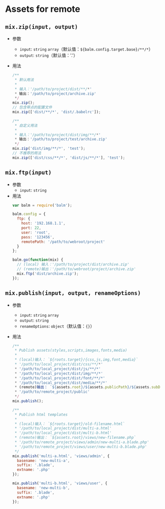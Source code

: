 # Assets for remote

## `mix.zip(input, output)`

- 参数
  - `input`: `string` `array`（默认值：`${balm.config.target.base}/**/*`）
  - `output`: `string`（默认值：'.'）
- 用法
  ```js
  /**
   * 默认用法
   *
   * 输入：'/path/to/project/dist/**/*'
   * 输出：'/path/to/project/archive.zip'
   */
  mix.zip();
  // 包含带点的配置文件
  mix.zip(['dist/**/*', 'dist/.babelrc']);
  ```

  ```js
  /**
   * 自定义用法
   *
   * 输入：'/path/to/project/dist/img/**/*'
   * 输出：'/path/to/project/test/archive.zip'
   */
  mix.zip('dist/img/**/*', 'test');
  // 不推荐的用法
  mix.zip(['dist/css/**/*', 'dist/js/**/*'], 'test');
  ```

## `mix.ftp(input)`

- 参数
  - `input`: `string`
- 用法
  ```js
  var balm = require('balm');

  balm.config = {
    ftp: {
      host: '192.168.1.1',
      port: 22,
      user: 'root',
      pass: '123456',
      remotePath: '/path/to/webroot/project'
    }
  };

  balm.go(function(mix) {
    // (local) 输入：'/path/to/project/dist/archive.zip'
    // (remote)输出：'/path/to/webroot/project/archive.zip'
    mix.ftp('dist/archive.zip');
  });
  ```

## `mix.publish(input, output, renameOptions)`

- 参数
  - `input`: `string` `array`
  - `output`: `string`
  - `renameOptions`: `object`（默认值：`{}`）
- 用法
  ```js
  /**
   * Publish assets(styles,scripts,images,fonts,media)
   *
   * (local)输入： `${roots.target}/{css,js,img,font,media}`
   * '/path/to/local_project/dist/css/**/*'
   * '/path/to/local_project/dist/js/**/*'
   * '/path/to/local_project/dist/img/**/*'
   * '/path/to/local_project/dist/font/**/*'
   * '/path/to/local_project/dist/media/**/*'
   * (remote)输出： `${assets.root}/${assets.publicPath}/${assets.subDir}`
   * '/path/to/remote_project/public'
   */
  mix.publish();
  ```

  ```js
  /**
   * Publish html templates
   *
   * (local)输入： `${roots.target}/old-filename.html`
   * '/path/to/local_project/dist/multi-a.html'
   * '/path/to/local_project/dist/multi-b.html'
   * (remote)输出： `${assets.root}/views/new-filename.php`
   * '/path/to/remote_project/views/admin/new-multi-a.blade.php'
   * '/path/to/remote_project/views/user/new-multi-b.blade.php'
   */
  mix.publish('multi-a.html', 'views/admin', {
    basename: 'new-multi-a',
    suffix: '.blade',
    extname: '.php'
  });

  mix.publish('multi-b.html', 'views/user', {
    basename: 'new-multi-b',
    suffix: '.blade',
    extname: '.php'
  });
  ```
